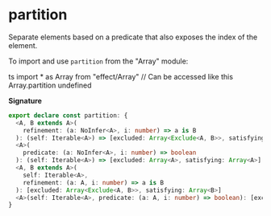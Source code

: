 # partition

Separate elements based on a predicate that also exposes the index of the element.

To import and use `partition` from the "Array" module:

ts
import \* as Array from "effect/Array"
// Can be accessed like this
Array.partition
undefined

**Signature**

```ts
export declare const partition: {
  <A, B extends A>(
    refinement: (a: NoInfer<A>, i: number) => a is B
  ): (self: Iterable<A>) => [excluded: Array<Exclude<A, B>>, satisfying: Array<B>]
  <A>(
    predicate: (a: NoInfer<A>, i: number) => boolean
  ): (self: Iterable<A>) => [excluded: Array<A>, satisfying: Array<A>]
  <A, B extends A>(
    self: Iterable<A>,
    refinement: (a: A, i: number) => a is B
  ): [excluded: Array<Exclude<A, B>>, satisfying: Array<B>]
  <A>(self: Iterable<A>, predicate: (a: A, i: number) => boolean): [excluded: Array<A>, satisfying: Array<A>]
}
```
